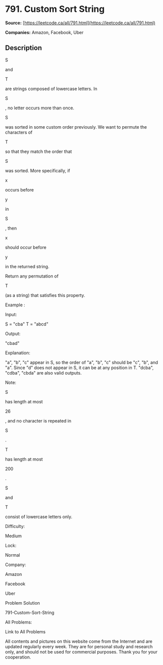 # 791. Custom Sort String

**Source:** [https://leetcode.ca/all/791.html](https://leetcode.ca/all/791.html)

**Companies:** Amazon, Facebook, Uber

## Description

S

and

T

are strings composed of lowercase letters. In

S

, no letter occurs more than once.

S

was sorted in some custom order previously. We want to permute the characters
        of

T

so that they match the order that

S

was sorted. More
        specifically, if

x

occurs before

y

in

S

, then

x

should occur before

y

in the returned string.

Return any permutation of

T

(as a string) that satisfies this property.

Example :

Input:

S = "cba"
T = "abcd"

Output:

"cbad"

Explanation:

"a", "b", "c" appear in S, so the order of "a", "b", "c" should be "c", "b", and "a".
Since "d" does not appear in S, it can be at any position in T. "dcba", "cdba", "cbda" are also valid outputs.

Note:

S

has length at most

26

, and no character is repeated in

S

.

T

has length at most

200

.

S

and

T

consist of lowercase letters only.

Difficulty:

Medium

Lock:

Normal

Company:

Amazon

Facebook

Uber

Problem Solution

791-Custom-Sort-String

All Problems:

Link to All Problems

All contents and pictures on this website come from the Internet and are updated regularly every week. They are for personal study and research only, and should not be used for commercial purposes. Thank you for your cooperation.

